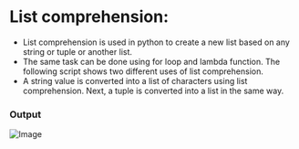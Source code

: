 <h1>List comprehension:</h1>

<ul>
<li>List comprehension is used in python to create a new list based on any string or tuple or another list. </li>
<li>The same task can be done using for loop and lambda function. The following script shows two different uses of list comprehension. </li>
<li>A string value is converted into a list of characters using list comprehension. Next, a tuple is converted into a list in the same way.</li>
</ul>

<h3> Output </h3> 
<img src="https://linuxhint.com/wp-content/uploads/2020/09/word-image-27.jpeg" alt="Image">

